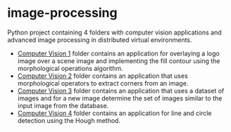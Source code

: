 # image-processing
Python project containing 4 folders with computer vision applications and advanced image processing in distributed virtual environments.

- [Computer Vision 1](https://github.com/Iri25/image-processing/tree/main/Computer%20Vision%201) folder contains an application for overlaying a logo image over a scene image and implementing the fill contour using the morphological operations algorithm.
- [Computer Vision 2](https://github.com/Iri25/image-processing/tree/main/Computer%20Vision%202) folder contains an application that uses morphological operators to extract corners from an image.
- [Computer Vision 3](https://github.com/Iri25/image-processing/tree/main/Computer%20Vision%203) folder contains an application that uses a dataset of images and for a new image determine the set of images similar to the input image from the database.
- [Computer Vision 4](https://github.com/Iri25/image-processing/tree/main/Computer%20Vision%204) folder contains an application for line and circle detection using the Hough method.
